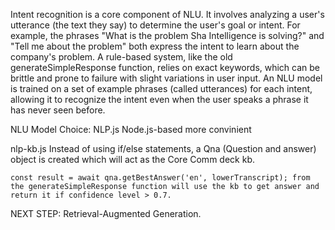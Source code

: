 Intent recognition is a core component of NLU. It involves analyzing a user's utterance (the text they say) to determine the user's goal or intent. For example, the phrases "What is the problem Sha Intelligence is solving?" and "Tell me about the problem" both express the intent to learn about the company's problem. A rule-based system, like the old generateSimpleResponse function, relies on exact keywords, which can be brittle and prone to failure with slight variations in user input. An NLU model is trained on a set of example phrases (called utterances) for each intent, allowing it to recognize the intent even when the user speaks a phrase it has never seen before.

NLU Model Choice: NLP.js
    Node.js-based more convinient


nlp-kb.js
    Instead of using if/else statements, a Qna (Question and answer) object is created which will act as the Core Comm deck kb.

    const result = await qna.getBestAnswer('en', lowerTranscript); from the generateSimpleResponse function will use the kb to get answer and return it if confidence level > 0.7.

NEXT STEP:
    Retrieval-Augmented Generation.